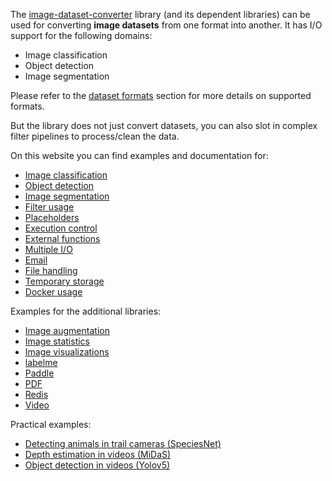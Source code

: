 The [image-dataset-converter](https://github.com/waikato-datamining/image-dataset-converter) 
library (and its dependent libraries) can be used for converting **image datasets** from one format 
into another. It has I/O support for the following domains:

* Image classification
* Object detection
* Image segmentation

Please refer to the [dataset formats](https://github.com/waikato-datamining/image-dataset-converter?tab=readme-ov-file#dataset-formats)
section for more details on supported formats.

But the library does not just convert datasets, you can also slot in complex filter pipelines to 
process/clean the data.

On this website you can find examples and documentation for:

* [Image classification](image_classification.md)
* [Object detection](object_detection.md)
* [Image segmentation](image_segmentation.md)
* [Filter usage](filters.md)
* [Placeholders](placeholders.md)
* [Execution control](execution_control.md)
* [External functions](pyfunc.md)
* [Multiple I/O](multi.md)
* [Email](email.md)
* [File handling](file_handling.md)
* [Temporary storage](storage.md)
* [Docker usage](docker.md)

Examples for the additional libraries:

* [Image augmentation](imgaug.md)
* [Image statistics](imgstats.md)
* [Image visualizations](imgvis.md)
* [labelme](labelme.md)
* [Paddle](paddle.md)
* [PDF](pdf.md)
* [Redis](redis.md)
* [Video](video.md)

Practical examples:

* [Detecting animals in trail cameras (SpeciesNet)](speciesnet.md)
* [Depth estimation in videos (MiDaS)](depth_estimation_in_videos.md)
* [Object detection in videos (Yolov5)](object_detection_in_videos.md)
